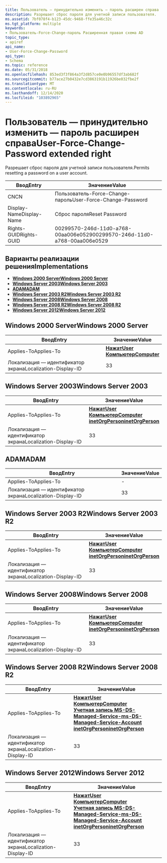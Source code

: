 ```yaml
---
title: Пользователь — принудительно изменить — пароль расширен справа
description: Разрешает сброс пароля для учетной записи пользователя.
ms.assetid: 7bf078f4-b123-45dc-9468-ffe35a46c32c
ms.tgt_platform: multiple
keywords:
- Пользователь-Force-Change-пароль Расширенная правая схема AD
topic_type:
- apiref
api_name:
- User-Force-Change-Password
api_type:
- Schema
ms.topic: reference
ms.date: 05/31/2018
ms.openlocfilehash: 853ed3f3f864a3f2d857ce0e0b96557df3ab682f
ms.sourcegitcommit: b77ace27b0432e7cd3863191b11926be032fbe2f
ms.translationtype: MT
ms.contentlocale: ru-RU
ms.lasthandoff: 12/14/2020
ms.locfileid: "103892965"
---
```

# <a name="user-force-change-password-extended-right"></a><span data-ttu-id="71e98-104">Пользователь — принудительно изменить — пароль расширен справа</span><span class="sxs-lookup"><span data-stu-id="71e98-104">User-Force-Change-Password extended right</span></span>

<span data-ttu-id="71e98-105">Разрешает сброс пароля для учетной записи пользователя.</span><span class="sxs-lookup"><span data-stu-id="71e98-105">Permits resetting a password on a user account.</span></span>



| <span data-ttu-id="71e98-106">Ввод</span><span class="sxs-lookup"><span data-stu-id="71e98-106">Entry</span></span> | <span data-ttu-id="71e98-107">Значение</span><span class="sxs-lookup"><span data-stu-id="71e98-107">Value</span></span> |
|--------------|--------------------------------------|
| <span data-ttu-id="71e98-108">CN</span><span class="sxs-lookup"><span data-stu-id="71e98-108">CN</span></span>           | <span data-ttu-id="71e98-109">Пользователь-Force-Change-пароль</span><span class="sxs-lookup"><span data-stu-id="71e98-109">User-Force-Change-Password</span></span>           |
| <span data-ttu-id="71e98-110">Display-Name</span><span class="sxs-lookup"><span data-stu-id="71e98-110">Display-Name</span></span> | <span data-ttu-id="71e98-111">Сброс пароля</span><span class="sxs-lookup"><span data-stu-id="71e98-111">Reset Password</span></span>                       |
| <span data-ttu-id="71e98-112">Rights-GUID</span><span class="sxs-lookup"><span data-stu-id="71e98-112">Rights-GUID</span></span>  | <span data-ttu-id="71e98-113">00299570-246d-11d0-a768-00aa006e0529</span><span class="sxs-lookup"><span data-stu-id="71e98-113">00299570-246d-11d0-a768-00aa006e0529</span></span> |



## <a name="implementations"></a><span data-ttu-id="71e98-114">Варианты реализации решения</span><span class="sxs-lookup"><span data-stu-id="71e98-114">Implementations</span></span>

-   [<span data-ttu-id="71e98-115">**Windows 2000 Server**</span><span class="sxs-lookup"><span data-stu-id="71e98-115">**Windows 2000 Server**</span></span>](#windows-2000-server)
-   [<span data-ttu-id="71e98-116">**Windows Server 2003**</span><span class="sxs-lookup"><span data-stu-id="71e98-116">**Windows Server 2003**</span></span>](#windows-server-2003)
-   [<span data-ttu-id="71e98-117">**ADAM**</span><span class="sxs-lookup"><span data-stu-id="71e98-117">**ADAM**</span></span>](#adam)
-   [<span data-ttu-id="71e98-118">**Windows Server 2003 R2**</span><span class="sxs-lookup"><span data-stu-id="71e98-118">**Windows Server 2003 R2**</span></span>](#windows-server-2003-r2)
-   [<span data-ttu-id="71e98-119">**Windows Server 2008**</span><span class="sxs-lookup"><span data-stu-id="71e98-119">**Windows Server 2008**</span></span>](#windows-server-2008)
-   [<span data-ttu-id="71e98-120">**Windows Server 2008 R2**</span><span class="sxs-lookup"><span data-stu-id="71e98-120">**Windows Server 2008 R2**</span></span>](#windows-server-2008-r2)
-   [<span data-ttu-id="71e98-121">**Windows Server 2012**</span><span class="sxs-lookup"><span data-stu-id="71e98-121">**Windows Server 2012**</span></span>](#windows-server-2012)

## <a name="windows-2000-server"></a><span data-ttu-id="71e98-122">Windows 2000 Server</span><span class="sxs-lookup"><span data-stu-id="71e98-122">Windows 2000 Server</span></span>



| <span data-ttu-id="71e98-123">Ввод</span><span class="sxs-lookup"><span data-stu-id="71e98-123">Entry</span></span> | <span data-ttu-id="71e98-124">Значение</span><span class="sxs-lookup"><span data-stu-id="71e98-124">Value</span></span> |
|-------------------------|-----------------------------------------------------------------------------|
| <span data-ttu-id="71e98-125">Applies-To</span><span class="sxs-lookup"><span data-stu-id="71e98-125">Applies-To</span></span>              | [<span data-ttu-id="71e98-126">**Нажат**</span><span class="sxs-lookup"><span data-stu-id="71e98-126">**User**</span></span>](c-user.md)<br/> [<span data-ttu-id="71e98-127">**Компьютер**</span><span class="sxs-lookup"><span data-stu-id="71e98-127">**Computer**</span></span>](c-computer.md)<br/> |
| <span data-ttu-id="71e98-128">Локализация — идентификатор экрана</span><span class="sxs-lookup"><span data-stu-id="71e98-128">Localization-Display-ID</span></span> | <span data-ttu-id="71e98-129">3</span><span class="sxs-lookup"><span data-stu-id="71e98-129">3</span></span>                                                                           |



## <a name="windows-server-2003"></a><span data-ttu-id="71e98-130">Windows Server 2003</span><span class="sxs-lookup"><span data-stu-id="71e98-130">Windows Server 2003</span></span>



| <span data-ttu-id="71e98-131">Ввод</span><span class="sxs-lookup"><span data-stu-id="71e98-131">Entry</span></span> | <span data-ttu-id="71e98-132">Значение</span><span class="sxs-lookup"><span data-stu-id="71e98-132">Value</span></span> |
|-------------------------|---------------------------------------------------------------------------------------------------------------------------------|
| <span data-ttu-id="71e98-133">Applies-To</span><span class="sxs-lookup"><span data-stu-id="71e98-133">Applies-To</span></span>              | [<span data-ttu-id="71e98-134">**Нажат**</span><span class="sxs-lookup"><span data-stu-id="71e98-134">**User**</span></span>](c-user.md)<br/> [<span data-ttu-id="71e98-135">**Компьютер**</span><span class="sxs-lookup"><span data-stu-id="71e98-135">**Computer**</span></span>](c-computer.md)<br/> [<span data-ttu-id="71e98-136">**inetOrgPerson**</span><span class="sxs-lookup"><span data-stu-id="71e98-136">**inetOrgPerson**</span></span>](c-inetorgperson.md)<br/> |
| <span data-ttu-id="71e98-137">Локализация — идентификатор экрана</span><span class="sxs-lookup"><span data-stu-id="71e98-137">Localization-Display-ID</span></span> | <span data-ttu-id="71e98-138">3</span><span class="sxs-lookup"><span data-stu-id="71e98-138">3</span></span>                                                                                                                               |



## <a name="adam"></a><span data-ttu-id="71e98-139">ADAM</span><span class="sxs-lookup"><span data-stu-id="71e98-139">ADAM</span></span>



| <span data-ttu-id="71e98-140">Ввод</span><span class="sxs-lookup"><span data-stu-id="71e98-140">Entry</span></span> | <span data-ttu-id="71e98-141">Значение</span><span class="sxs-lookup"><span data-stu-id="71e98-141">Value</span></span> |
|-------------------------|-----|
| <span data-ttu-id="71e98-142">Applies-To</span><span class="sxs-lookup"><span data-stu-id="71e98-142">Applies-To</span></span>              | \-  |
| <span data-ttu-id="71e98-143">Локализация — идентификатор экрана</span><span class="sxs-lookup"><span data-stu-id="71e98-143">Localization-Display-ID</span></span> | <span data-ttu-id="71e98-144">3</span><span class="sxs-lookup"><span data-stu-id="71e98-144">3</span></span>   |



## <a name="windows-server-2003-r2"></a><span data-ttu-id="71e98-145">Windows Server 2003 R2</span><span class="sxs-lookup"><span data-stu-id="71e98-145">Windows Server 2003 R2</span></span>



| <span data-ttu-id="71e98-146">Ввод</span><span class="sxs-lookup"><span data-stu-id="71e98-146">Entry</span></span> | <span data-ttu-id="71e98-147">Значение</span><span class="sxs-lookup"><span data-stu-id="71e98-147">Value</span></span> |
|-------------------------|---------------------------------------------------------------------------------------------------------------------------------|
| <span data-ttu-id="71e98-148">Applies-To</span><span class="sxs-lookup"><span data-stu-id="71e98-148">Applies-To</span></span>              | [<span data-ttu-id="71e98-149">**Нажат**</span><span class="sxs-lookup"><span data-stu-id="71e98-149">**User**</span></span>](c-user.md)<br/> [<span data-ttu-id="71e98-150">**Компьютер**</span><span class="sxs-lookup"><span data-stu-id="71e98-150">**Computer**</span></span>](c-computer.md)<br/> [<span data-ttu-id="71e98-151">**inetOrgPerson**</span><span class="sxs-lookup"><span data-stu-id="71e98-151">**inetOrgPerson**</span></span>](c-inetorgperson.md)<br/> |
| <span data-ttu-id="71e98-152">Локализация — идентификатор экрана</span><span class="sxs-lookup"><span data-stu-id="71e98-152">Localization-Display-ID</span></span> | <span data-ttu-id="71e98-153">3</span><span class="sxs-lookup"><span data-stu-id="71e98-153">3</span></span>                                                                                                                               |



## <a name="windows-server-2008"></a><span data-ttu-id="71e98-154">Windows Server 2008</span><span class="sxs-lookup"><span data-stu-id="71e98-154">Windows Server 2008</span></span>



| <span data-ttu-id="71e98-155">Ввод</span><span class="sxs-lookup"><span data-stu-id="71e98-155">Entry</span></span> | <span data-ttu-id="71e98-156">Значение</span><span class="sxs-lookup"><span data-stu-id="71e98-156">Value</span></span> |
|-------------------------|---------------------------------------------------------------------------------------------------------------------------------|
| <span data-ttu-id="71e98-157">Applies-To</span><span class="sxs-lookup"><span data-stu-id="71e98-157">Applies-To</span></span>              | [<span data-ttu-id="71e98-158">**Нажат**</span><span class="sxs-lookup"><span data-stu-id="71e98-158">**User**</span></span>](c-user.md)<br/> [<span data-ttu-id="71e98-159">**Компьютер**</span><span class="sxs-lookup"><span data-stu-id="71e98-159">**Computer**</span></span>](c-computer.md)<br/> [<span data-ttu-id="71e98-160">**inetOrgPerson**</span><span class="sxs-lookup"><span data-stu-id="71e98-160">**inetOrgPerson**</span></span>](c-inetorgperson.md)<br/> |
| <span data-ttu-id="71e98-161">Локализация — идентификатор экрана</span><span class="sxs-lookup"><span data-stu-id="71e98-161">Localization-Display-ID</span></span> | <span data-ttu-id="71e98-162">3</span><span class="sxs-lookup"><span data-stu-id="71e98-162">3</span></span>                                                                                                                               |



## <a name="windows-server-2008-r2"></a><span data-ttu-id="71e98-163">Windows Server 2008 R2</span><span class="sxs-lookup"><span data-stu-id="71e98-163">Windows Server 2008 R2</span></span>



| <span data-ttu-id="71e98-164">Ввод</span><span class="sxs-lookup"><span data-stu-id="71e98-164">Entry</span></span> | <span data-ttu-id="71e98-165">Значение</span><span class="sxs-lookup"><span data-stu-id="71e98-165">Value</span></span> |
|-------------------------|------------------------------------------------------------------------------------------------------------------------------------------------------------------------------------------------------------------|
| <span data-ttu-id="71e98-166">Applies-To</span><span class="sxs-lookup"><span data-stu-id="71e98-166">Applies-To</span></span>              | [<span data-ttu-id="71e98-167">**Нажат**</span><span class="sxs-lookup"><span data-stu-id="71e98-167">**User**</span></span>](c-user.md)<br/> [<span data-ttu-id="71e98-168">**Компьютер**</span><span class="sxs-lookup"><span data-stu-id="71e98-168">**Computer**</span></span>](c-computer.md)<br/> [<span data-ttu-id="71e98-169">**Учетная запись MS-DS-Managed-Service-**</span><span class="sxs-lookup"><span data-stu-id="71e98-169">**ms-DS-Managed-Service-Account**</span></span>](c-msds-managedserviceaccount.md)<br/> [<span data-ttu-id="71e98-170">**inetOrgPerson**</span><span class="sxs-lookup"><span data-stu-id="71e98-170">**inetOrgPerson**</span></span>](c-inetorgperson.md)<br/> |
| <span data-ttu-id="71e98-171">Локализация — идентификатор экрана</span><span class="sxs-lookup"><span data-stu-id="71e98-171">Localization-Display-ID</span></span> | <span data-ttu-id="71e98-172">3</span><span class="sxs-lookup"><span data-stu-id="71e98-172">3</span></span>                                                                                                                                                                                                                |



## <a name="windows-server-2012"></a><span data-ttu-id="71e98-173">Windows Server 2012</span><span class="sxs-lookup"><span data-stu-id="71e98-173">Windows Server 2012</span></span>



| <span data-ttu-id="71e98-174">Ввод</span><span class="sxs-lookup"><span data-stu-id="71e98-174">Entry</span></span> | <span data-ttu-id="71e98-175">Значение</span><span class="sxs-lookup"><span data-stu-id="71e98-175">Value</span></span> |
|-------------------------|------------------------------------------------------------------------------------------------------------------------------------------------------------------------------------------------------------------|
| <span data-ttu-id="71e98-176">Applies-To</span><span class="sxs-lookup"><span data-stu-id="71e98-176">Applies-To</span></span>              | [<span data-ttu-id="71e98-177">**Нажат**</span><span class="sxs-lookup"><span data-stu-id="71e98-177">**User**</span></span>](c-user.md)<br/> [<span data-ttu-id="71e98-178">**Компьютер**</span><span class="sxs-lookup"><span data-stu-id="71e98-178">**Computer**</span></span>](c-computer.md)<br/> [<span data-ttu-id="71e98-179">**Учетная запись MS-DS-Managed-Service-**</span><span class="sxs-lookup"><span data-stu-id="71e98-179">**ms-DS-Managed-Service-Account**</span></span>](c-msds-managedserviceaccount.md)<br/> [<span data-ttu-id="71e98-180">**inetOrgPerson**</span><span class="sxs-lookup"><span data-stu-id="71e98-180">**inetOrgPerson**</span></span>](c-inetorgperson.md)<br/> |
| <span data-ttu-id="71e98-181">Локализация — идентификатор экрана</span><span class="sxs-lookup"><span data-stu-id="71e98-181">Localization-Display-ID</span></span> | <span data-ttu-id="71e98-182">3</span><span class="sxs-lookup"><span data-stu-id="71e98-182">3</span></span>                                                                                                                                                                                                                |



 

 





